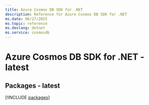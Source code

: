```yaml
---
title: Azure Cosmos DB SDK for .NET
description: Reference for Azure Cosmos DB SDK for .NET
ms.date: 06/27/2025
ms.topic: reference
ms.devlang: dotnet
ms.service: cosmosdb
---
```

# Azure Cosmos DB SDK for .NET - latest
## Packages - latest
[!INCLUDE [packages](cosmos-db-index.md)]